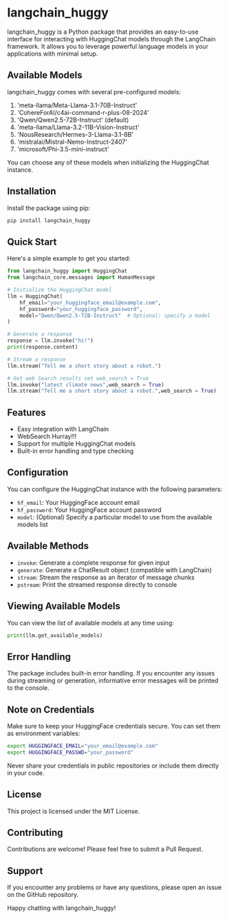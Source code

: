 # langchain_huggy

langchain_huggy is a Python package that provides an easy-to-use interface for interacting with HuggingChat models through the LangChain framework. It allows you to leverage powerful language models in your applications with minimal setup.

## Available Models

langchain_huggy comes with several pre-configured models:

1. 'meta-llama/Meta-Llama-3.1-70B-Instruct'
2. 'CohereForAI/c4ai-command-r-plus-08-2024'
3. 'Qwen/Qwen2.5-72B-Instruct' (default)
4. 'meta-llama/Llama-3.2-11B-Vision-Instruct'
5. 'NousResearch/Hermes-3-Llama-3.1-8B'
6. 'mistralai/Mistral-Nemo-Instruct-2407'
7. 'microsoft/Phi-3.5-mini-instruct'

You can choose any of these models when initializing the HuggingChat instance.

## Installation

Install the package using pip:

```bash
pip install langchain_huggy
```

## Quick Start

Here's a simple example to get you started:

```python
from langchain_huggy import HuggingChat
from langchain_core.messages import HumanMessage

# Initialize the HuggingChat model
llm = HuggingChat(
    hf_email="your_huggingface_email@example.com",
    hf_password="your_huggingface_password",
    model="Qwen/Qwen2.5-72B-Instruct"  # Optional: specify a model
)

# Generate a response
response = llm.invoke("hi!")
print(response.content)

# Stream a response
llm.stream("Tell me a short story about a robot.")

# Get web Search results set web_search = True
llm.invoke("latest climate news",web_search = True)
llm.stream("Tell me a short story about a robot.",web_search = True)

```

## Features

- Easy integration with LangChain
- WebSearch Hurray!!!
- Support for multiple HuggingChat models
- Built-in error handling and type checking

## Configuration

You can configure the HuggingChat instance with the following parameters:

- `hf_email`: Your HuggingFace account email
- `hf_password`: Your HuggingFace account password
- `model`: (Optional) Specify a particular model to use from the available models list

## Available Methods

- `invoke`: Generate a complete response for given input
- `generate`: Generate a ChatResult object (compatible with LangChain)
- `stream`: Stream the response as an iterator of message chunks
- `pstream`: Print the streamed response directly to console

## Viewing Available Models

You can view the list of available models at any time using:

```python
print(llm.get_available_models)
```

## Error Handling

The package includes built-in error handling. If you encounter any issues during streaming or generation, informative error messages will be printed to the console.

## Note on Credentials

Make sure to keep your HuggingFace credentials secure. You can set them as environment variables:

```bash
export HUGGINGFACE_EMAIL="your_email@example.com"
export HUGGINGFACE_PASSWD="your_password"
```

Never share your credentials in public repositories or include them directly in your code.

## License

This project is licensed under the MIT License.

## Contributing

Contributions are welcome! Please feel free to submit a Pull Request.

## Support

If you encounter any problems or have any questions, please open an issue on the GitHub repository.

Happy chatting with langchain_huggy!